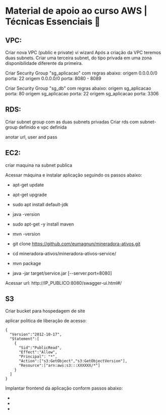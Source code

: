 # Material de apoio ao curso AWS | Técnicas Essenciais 🙂

## VPC:

Criar nova VPC (public e private) vi wizard
Após a criação da VPC teremos duas subnets. Criar uma terceira subnet, do tipo privada em uma zona disponibilidade diferente da primeira.

Criar Security Group "sg_aplicacao" com regras abaixo:
origem 0.0.0.0/0	 porta: 22
origem 0.0.0.0/0	 porta: 8080 - 8089

Criar Security Group "sg_db" com regras abaixo:
origem sg_aplicacao	 porta: 80
origem sg_aplicacao	 porta: 22
origem sg_aplicacao	 porta: 3306


## RDS: 
Criar subnet group com as duas subnets privadas
Criar rds com subnet-group definido e vpc definida

anotar url, user and pass

## EC2:
criar maquina na subnet publica

Acessar máquina e instalar aplicação seguindo os passos abaixo:

- apt-get update
- apt-get upgrade

- sudo apt install default-jdk
- java -version

- sudo apt-get -y install maven
- mvn -version

- git clone https://github.com/eumagnun/mineradora-ativos.git

- cd mineradora-ativos/mineradora-ativos-service/

- mvn package

- java -jar target/service.jar [--server.port=8080]


Acessar url:
http://IP_PUBLICO:8080/swagger-ui.html#/


## S3

Criar bucket para hospedagem de site

aplicar politica de liberação de acesso:

```
{
  "Version":"2012-10-17",
  "Statement":[
    {
      "Sid":"PublicRead",
      "Effect":"Allow",
      "Principal": "*",
      "Action":["s3:GetObject","s3:GetObjectVersion"],
      "Resource":["arn:aws:s3:::XXXXXX/*"]
    }
  ]
}
```

Implantar frontend da aplicação conform passos abaixo:

- 
- 
- 
